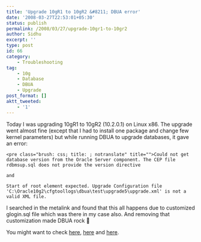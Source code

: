 ```yaml
---
title: 'Upgrade 10gR1 to 10gR2 &#8211; DBUA error'
date: '2008-03-27T22:53:01+05:30'
status: publish
permalink: /2008/03/27/upgrade-10gr1-to-10gr2
author: Sidhu
excerpt: ''
type: post
id: 66
category:
    - Troubleshooting
tag:
    - 10g
    - Database
    - DBUA
    - Upgrade
post_format: []
aktt_tweeted:
    - '1'
---
```

Today I was upgrading 10gR1 to 10gR2 (10.2.0.1) on Linux x86. The upgrade went almost fine (except that I had to install one package and change few kernel parameters) but while running DBUA to upgrade databases, it gave an error:

```
<pre class="brush: css; title: ; notranslate" title="">Could not get database version from the Oracle Server component. The CEP file rdbmsup.sql does not provide the version directive

and

Start of root element expected. Upgrade Configuration file
'C:\Oracle10g2\cfgtoollogs\dbua\test\upgrade5\upgrade.xml' is not a valid XML file.
```

I searched in the metalink and found that this all happens due to customized glogin.sql file which was there in my case also. And removing that customization made DBUA rock 🙂

You might want to check [here](https://metalink.oracle.com/metalink/plsql/f?p=200:27:2925108627239218163::::p27_id,p27_show_header,p27_show_help:698669.994,1,1), [here](https://metalink.oracle.com/metalink/plsql/f?p=200:27:2925108627239218163::::p27_id,p27_show_header,p27_show_help:640602.993,1,1) and [here](https://metalink.oracle.com/metalink/plsql/f?p=130:14:2925108627239218163::::p14_database_id,p14_docid,p14_show_header,p14_show_help,p14_black_frame,p14_font:NOT,435453.1,1,1,1,helvetica).